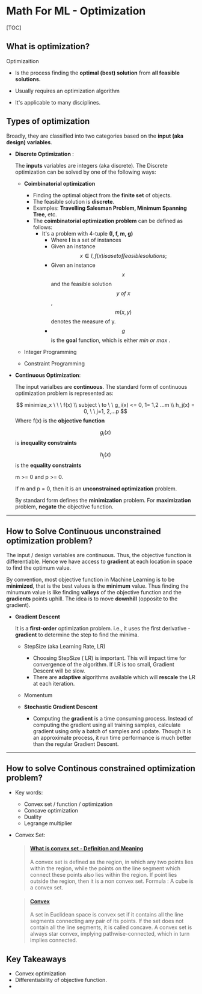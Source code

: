# Math For ML - Optimization

[TOC]

## What is optimization?

Optimizaition

 * Is the process finding the **optimal (best) solution** from **all feasible solutions.**

 * Usually requires an optimization algorithm

 * It's applicable to many disciplines.

   

## Types of optimization

Broadly, they are classified into two categories based on the **input (aka design) variables**.

* **Discrete Optimization** : 

  The **inputs** variables are integers (aka discrete). The Discrete optimization can be solved by one of the following ways:

  * **Coimbinatorial optimization**

    * Finding the optimal object from the **finite set** of objects.
    * The feasible solution is **discrete**.
    * Examples: **Travelling Salesman Problem, Minimum Spanning Tree**, etc.
    * The **coimbinatorial optimization problem** can be defined as follows:
      * It's a problem with 4-tuple **(I, f, m, g)**
        * Where **I** is a set of instances
        * Given an instance $$x \in I, f(x) is a set of feasible solutions;$$
        * Given an instance $$x$$ and the feasible solution $$y \ of\  x $$ , $$m(x,y)$$ denotes the measure of y.
        * $$g$$ is the **goal** function, which is either *min or max* .

  * Integer Programming

  * Constraint Programming

    

* **Continuous Optimization**:

  The input varialbes are **continuous**. The standard form of continuous optimization problem is represented as:

  $$
  minimize_x	 \ \ \  f(x) \\
  subject \  to \ \  g_i(x) <= 0, 1= 1,2 ...m \\
  h_j(x) = 0, \ \ j=1, 2,...p
  $$
  Where f(x) is the **objective function**

  $$g_i(x) $$ is **inequality constraints**

  $$h_j(x)$$ is the **equality constraints**

  m >= 0 and p >= 0.

  If m and p = 0, then it is an **unconstrained optimization** problem.

  By standard form defines the **minimization** problem. For **maximization** problem, **negate** the objective function.

---



## How to Solve Continuous unconstrained optimization problem?

The input / design variables are continuous. Thus, the objective function is differentiable. Hence we have access to **gradient** at each location in space to find the optimum value.

By convention, most objective function in Machine Learning is to be **minimized**, that is the best values is the **minimum** value. Thus finding the minumum value is like finding **valleys** of the objective function and the **gradients** points uphill. The idea is to move **downhill** (opposite to the gradient).

* **Gradient Descent**

  It is a **first-order** optimization problem. i.e., it uses the first derivative - **gradient** to determine the step to find the minima.

  * StepSize (aka Learning Rate, LR)

    * Choosing StepSize ( LR) is important. This will impact time for convergence of the algorithm. If LR is too small, Gradient Descent will be slow.
    * There are **adaptive** algorithms available which will **rescale**  the LR at each iteration. 

  * Momentum

  * **Stochastic Gradient Descent** 

    * Computing the **gradient** is a time consuming process. Instead of computing the gradient using all training samples, calculate gradient using only a batch of samples and update. Though it is an approximate process, it run time performance is much better than the regular Gradient Descent.

    

---



## How to solve Continous constrained optimization problem?

* Key words:

  * Convex set / function / optimization
  * Concave optimization
  * Duality
  * Legrange multiplier

* Convex Set:

  <blockquote class="embedly-card"><h4><a href="https://www.easycalculation.com/maths-dictionary/convex_set.html">What is convex set - Definition and Meaning</a></h4><p>A convex set is defined as the region, in which any two points lies within the region, while the points on the line segment which connect these points also lies within the region. If point lies outside the region, then it is a non convex set. Formula : A cube is a convex set.</p></blockquote>
  <script async src="//cdn.embedly.com/widgets/platform.js" charset="UTF-8"></script>

  

  <blockquote class="embedly-card"><h4><a href="https://mathworld.wolfram.com/Convex.html">Convex</a></h4><p>A set in Euclidean space is convex set if it contains all the line segments connecting any pair of its points. If the set does not contain all the line segments, it is called concave. A convex set is always star convex, implying pathwise-connected, which in turn implies connected.</p></blockquote>
  <script async src="//cdn.embedly.com/widgets/platform.js" charset="UTF-8"></script>

## Key Takeaways

* Convex optimization
* Differentiability of objective function.
* 